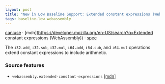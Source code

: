 ```yaml
---
layout: post
title: "New in Low Baseline Support: Extended constant expressions (WebAssembly)"
tags: baseline-low webassembly
---
```


[caniuse](https://caniuse.com/?search=wasm-extended-constant-expressions) · [mdn](https://developer.mozilla.org/en-US/search?q=Extended constant expressions (WebAssembly)) · [spec](https://github.com/WebAssembly/extended-const/blob/main/proposals/extended-const/Overview.md)

The `i32.add`, `i32.sub`, `i32.mul`, `i64.add`, `i64.sub`, and `i64.mul` operations extend constant expressions to include arithmetic.

### Source features

- ``webassembly.extended-constant-expressions`` [[mdn]](https://developer.mozilla.org/en-US/search?q=webassembly.extended-constant-expressions)
